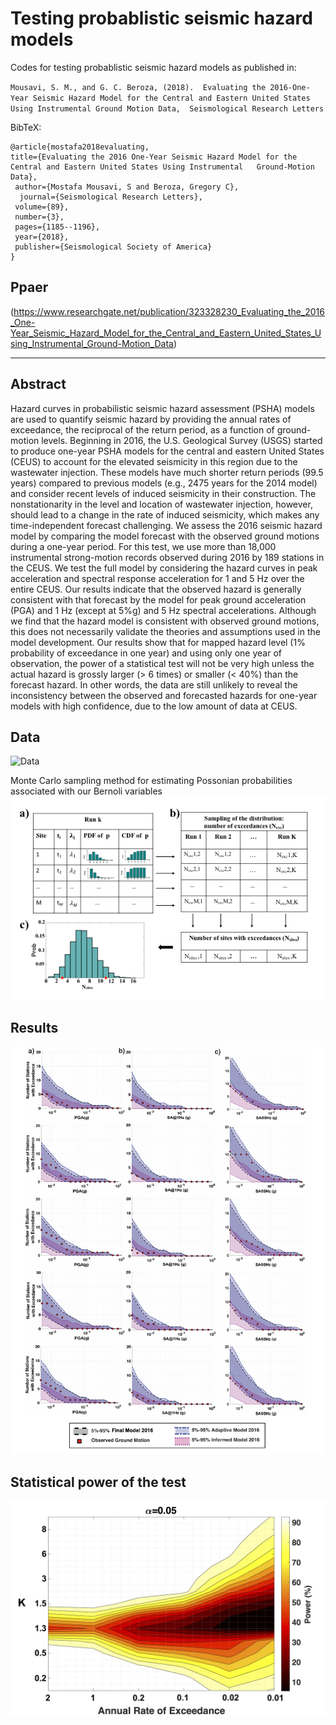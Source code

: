 # Testing probablistic seismic hazard models

Codes for testing probablistic seismic hazard models as published in: 

`Mousavi, S. M., and G. C. Beroza, (2018). 
 Evaluating the 2016-One-Year Seismic Hazard Model for the Central and Eastern United States Using Instrumental Ground Motion Data, 
 Seismological Research Letters`

BibTeX:

    @article{mostafa2018evaluating,
    title={Evaluating the 2016 One-Year Seismic Hazard Model for the Central and Eastern United States Using Instrumental   Ground-Motion Data},
     author={Mostafa Mousavi, S and Beroza, Gregory C},
      journal={Seismological Research Letters},
     volume={89},
     number={3},
     pages={1185--1196},
     year={2018},
     publisher={Seismological Society of America}
    }

## Ppaer
(https://www.researchgate.net/publication/323328230_Evaluating_the_2016_One-Year_Seismic_Hazard_Model_for_the_Central_and_Eastern_United_States_Using_Instrumental_Ground-Motion_Data)

----------------

## Abstract
Hazard curves in probabilistic seismic hazard assessment (PSHA) models are used to quantify seismic hazard by providing the annual rates of exceedance, the reciprocal of the return period, as a function of ground-motion levels. Beginning in 2016, the U.S. Geological Survey (USGS) started to produce one-year PSHA models for the central and eastern United States (CEUS) to account for the elevated seismicity in this region due to the wastewater injection. These models have much shorter return periods (99.5 years) compared to previous models (e.g., 2475 years for the 2014 model) and consider recent levels of induced seismicity in their construction. The nonstationarity in the level and location of wastewater injection, however, should lead to a change in the rate of induced seismicity, which makes any time-independent forecast challenging. We assess the 2016 seismic hazard model by comparing the model forecast with the observed ground motions during a one-year period. For this test, we use more than 18,000 instrumental strong-motion records observed during 2016 by 189 stations in the CEUS. We test the full model by considering the hazard curves in peak acceleration and spectral response acceleration for 1 and 5 Hz over the entire CEUS. Our results indicate that the observed hazard is generally consistent with that forecast by the model for peak ground acceleration (PGA) and 1 Hz (except at 5%g) and 5 Hz spectral accelerations. Although we find that the hazard model is consistent with observed ground motions, this does not necessarily validate the theories and assumptions used in the model development. Our results show that for mapped hazard level (1% probability of exceedance in one year) and using only one year of observation, the power of a statistical test will not be very high unless the actual hazard is grossly larger (> 6 times) or smaller (< 40%) than the forecast hazard. In other words, the data are still unlikely to reveal the inconsistency between the observed and forecasted hazards for one-year models with high confidence, due to the low amount of data at CEUS.

## Data
![Data](Fig1.png)

Monte Carlo sampling method for estimating Possonian probabilities associated with our Bernoli variables
![Monte Carlo sampling method for estimating Possonian probabilities associated with our Bernoli variables](Fig2.png)

## Results
![Results](Fig3.png)

## Statistical power of the test
![Statistical power of the tes](Fig4.png)
